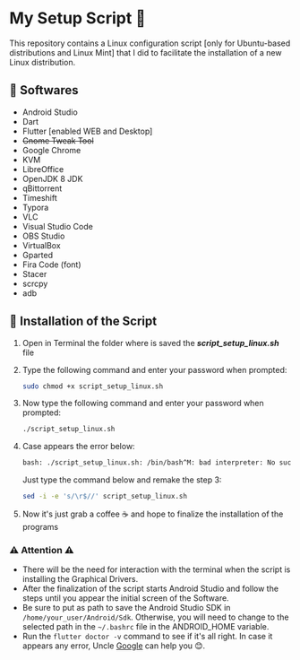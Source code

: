 # My Setup Script :floppy_disk:

This repository contains a Linux configuration script [only for Ubuntu-based distributions and Linux Mint] that I did to facilitate the installation of a new Linux distribution.

## :pushpin: ​Softwares

- Android Studio
- Dart
- Flutter [enabled WEB and Desktop]
- ~~Gnome Tweak Tool~~ 
- Google Chrome
- KVM
- LibreOffice
- OpenJDK 8 JDK
- qBittorrent
- Timeshift
- Typora
- VLC
- Visual Studio Code
- OBS Studio
- VirtualBox
- Gparted
- Fira Code (font)
- Stacer
- scrcpy
- adb

## :hammer: ​Installation of the Script

1. Open in Terminal the folder where is saved the ***script_setup_linux.sh*** file

2. Type the following command and enter your password when prompted:

   ```bash
   sudo chmod +x script_setup_linux.sh
   ```

3. Now type the following command and enter your password when prompted:

   ```bash
   ./script_setup_linux.sh
   ```

4. Case appears the error below:

   ```bash
   bash: ./script_setup_linux.sh: /bin/bash^M: bad interpreter: No such file or directory
   ```

   Just type the command below and remake the step 3:

   ```bash
   sed -i -e 's/\r$//' script_setup_linux.sh
   ```

5. Now it's just grab a coffee :coffee: and hope to finalize the installation of the programs

### :warning: Attention :warning:

- There will be the need for interaction with the terminal when the script is installing  the Graphical Drivers.
- After the finalization of the script starts Android Studio and follow the steps until you appear the initial screen of the Software.
- Be sure to put as path to save the Android Studio SDK in ```/home/your_user/Android/Sdk```. Otherwise, you will need to change to the selected path in the ```~/.bashrc``` file in the ANDROID_HOME variable.
- Run the ```flutter doctor -v``` command to see if it's all right. In case it appears any error, Uncle [Google](https://www.google.com "Google's Homepage") can help you :blush:.
